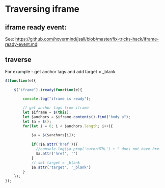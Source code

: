 # Traversing iframe

## iframe ready event: 
See: https://github.com/hovermind/jsall/blob/master/fix-tricks-hack/iframe-ready-event.md

## traverse
For example - get anchor tags and add target = _blank
```js
$(function(e){
    
    $("iframe").iready(function(e){
        
        console.log("iframe is ready");

        // get anchor tags from iframe
        let $iframe = $(this);
        let $anchors = $iframe.contents().find("body a");
        let $a = $();
        for(let i = 0; i < $anchors.length; i++){
            
            $a = $($anchors[i]);
            
            if(!$a.attr('href')){
              //console.log($a.prop('outerHTML') + " does not have href");
              $a.attr('href', '')
            }
            // set target = _blank
            $a.attr('target', '_blank')
        }
    });
});
```
